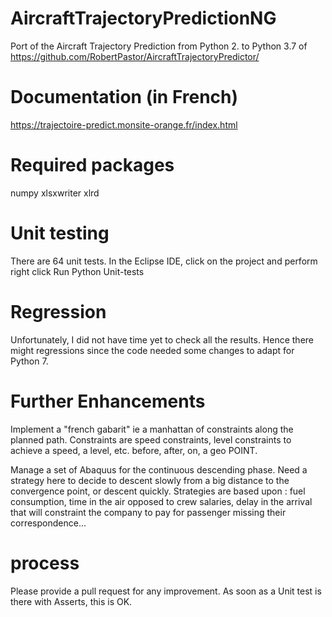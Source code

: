 # AircraftTrajectoryPredictionNG
Port of the Aircraft Trajectory Prediction from Python 2. to Python 3.7
of 
https://github.com/RobertPastor/AircraftTrajectoryPredictor/

# Documentation (in French)
https://trajectoire-predict.monsite-orange.fr/index.html 

# Required packages

numpy
xlsxwriter
xlrd

# Unit testing

There are 64 unit tests. In the Eclipse IDE, click on the project and perform right click Run Python Unit-tests

# Regression

Unfortunately, I did not have time yet to check all the results.
Hence there might regressions since the code needed some changes to adapt for Python 7.

# Further Enhancements

Implement a "french gabarit" ie a manhattan of constraints along the planned path. Constraints are speed constraints, level constraints to achieve a speed, a level, etc. before, after, on, a geo POINT.

Manage a set of Abaquus for the continuous descending phase.
Need a strategy here to decide to descent slowly from a big distance to the convergence point, or descent quickly.
Strategies are based upon : fuel consumption, time in the air opposed to crew salaries, delay in the arrival that will constraint the company to pay for passenger missing their correspondence...

# process

Please provide a pull request for any improvement. As soon as a Unit test is there with Asserts, this is OK.
